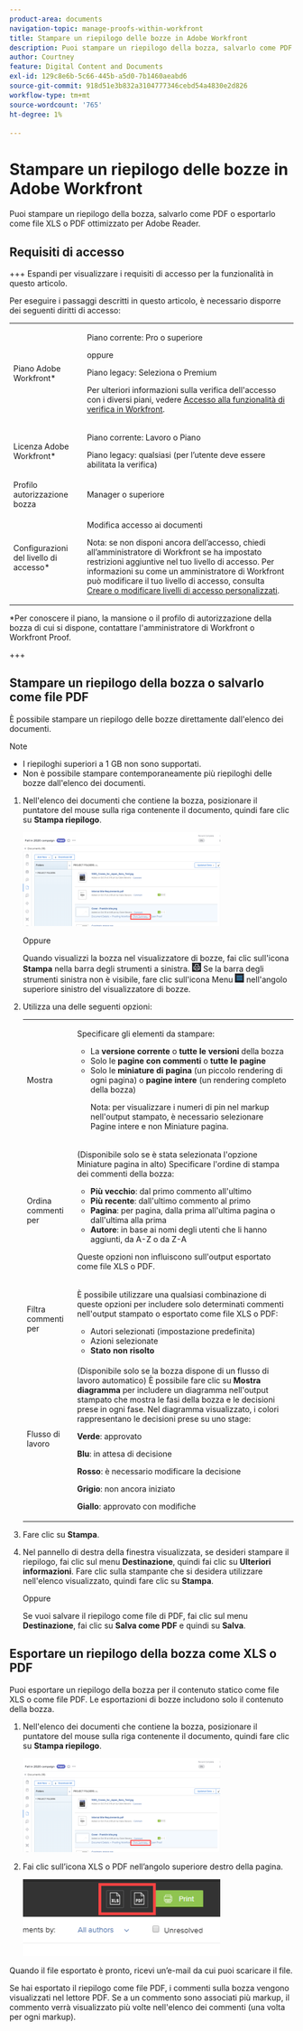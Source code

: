 ```yaml
---
product-area: documents
navigation-topic: manage-proofs-within-workfront
title: Stampare un riepilogo delle bozze in Adobe Workfront
description: Puoi stampare un riepilogo della bozza, salvarlo come PDF o esportarlo come file XLS o PDF ottimizzato per Adobe Reader.
author: Courtney
feature: Digital Content and Documents
exl-id: 129c8e6b-5c66-445b-a5d0-7b1460aeabd6
source-git-commit: 918d51e3b832a3104777346cebd54a4830e2d826
workflow-type: tm+mt
source-wordcount: '765'
ht-degree: 1%

---
```


# Stampare un riepilogo delle bozze in Adobe Workfront

Puoi stampare un riepilogo della bozza, salvarlo come PDF o esportarlo come file XLS o PDF ottimizzato per Adobe Reader.

## Requisiti di accesso

+++ Espandi per visualizzare i requisiti di accesso per la funzionalità in questo articolo.

Per eseguire i passaggi descritti in questo articolo, è necessario disporre dei seguenti diritti di accesso:

<table style="table-layout:auto"> 
 <col> 
 <col> 
 <tbody> 
  <tr> 
   <td role="rowheader">Piano Adobe Workfront*</td> 
   <td> <p>Piano corrente: Pro o superiore</p> <p>oppure</p> <p>Piano legacy: Seleziona o Premium</p> <p>Per ulteriori informazioni sulla verifica dell'accesso con i diversi piani, vedere <a href="/help/quicksilver/administration-and-setup/manage-workfront/configure-proofing/access-to-proofing-functionality.md" class="MCXref xref">Accesso alla funzionalità di verifica in Workfront</a>.</p> </td> 
  </tr> 
  <tr> 
   <td role="rowheader">Licenza Adobe Workfront*</td> 
   <td> <p>Piano corrente: Lavoro o Piano</p> <p>Piano legacy: qualsiasi (per l’utente deve essere abilitata la verifica)</p> </td> 
  </tr> 
  <tr> 
   <td role="rowheader">Profilo autorizzazione bozza </td> 
   <td>Manager o superiore</td> 
  </tr> 
  <tr> 
   <td role="rowheader">Configurazioni del livello di accesso*</td> 
   <td> <p>Modifica accesso ai documenti</p> <p>Nota: se non disponi ancora dell’accesso, chiedi all’amministratore di Workfront se ha impostato restrizioni aggiuntive nel tuo livello di accesso. Per informazioni su come un amministratore di Workfront può modificare il tuo livello di accesso, consulta <a href="../../../administration-and-setup/add-users/configure-and-grant-access/create-modify-access-levels.md" class="MCXref xref">Creare o modificare livelli di accesso personalizzati</a>.</p> </td> 
  </tr> 
 </tbody> 
</table>

&#42;Per conoscere il piano, la mansione o il profilo di autorizzazione della bozza di cui si dispone, contattare l&#39;amministratore di Workfront o Workfront Proof.

+++

## Stampare un riepilogo della bozza o salvarlo come file PDF

È possibile stampare un riepilogo delle bozze direttamente dall&#39;elenco dei documenti.

>[!NOTE]
>
>* I riepiloghi superiori a 1 GB non sono supportati.
>* Non è possibile stampare contemporaneamente più riepiloghi delle bozze dall&#39;elenco dei documenti.

1. Nell&#39;elenco dei documenti che contiene la bozza, posizionare il puntatore del mouse sulla riga contenente il documento, quindi fare clic su **Stampa riepilogo**.

   ![proof_printsummary.png](assets/proof-printsummary-350x166.png)

   Oppure

   Quando visualizzi la bozza nel visualizzatore di bozze, fai clic sull&#39;icona **Stampa** nella barra degli strumenti a sinistra. ![](assets/print-icon-in-pv.png) Se la barra degli strumenti sinistra non è visibile, fare clic sull&#39;icona Menu ![](assets/menu-icon-in-pv.png) nell&#39;angolo superiore sinistro del visualizzatore di bozze.

1. Utilizza una delle seguenti opzioni:

   <table style="table-layout:auto"> 
    <col> 
    <col> 
    <tbody> 
     <tr> 
      <td role="rowheader">Mostra</td> 
      <td> <p>Specificare gli elementi da stampare:</p> 
       <ul> 
        <li>La <strong>versione corrente</strong> o <strong>tutte le versioni</strong> della bozza</li> 
        <li>Solo le <strong>pagine con commenti</strong> o <strong>tutte le pagine</strong></li> 
        <li>Solo le <strong>miniature di pagina</strong> (un piccolo rendering di ogni pagina) o <strong>pagine intere</strong> (un rendering completo della bozza)<br></li> 
        <p>Nota: per visualizzare i numeri di pin nel markup nell'output stampato, è necessario selezionare Pagine intere e non Miniature pagina. </p> 
       </ul> </td> 
     </tr> 
     <tr> 
      <td role="rowheader">Ordina commenti per</td> 
      <td> <p>(Disponibile solo se è stata selezionata l'opzione Miniature pagina in alto) Specificare l'ordine di stampa dei commenti della bozza:</p> 
       <ul> 
        <li><strong>Più vecchio</strong>: dal primo commento all'ultimo</li> 
        <li><strong>Più recente</strong>: dall'ultimo commento al primo</li> 
        <li><strong>Pagina</strong>: per pagina, dalla prima all'ultima pagina o dall'ultima alla prima</li> 
        <li><strong>Autore</strong>: in base ai nomi degli utenti che li hanno aggiunti, da A-Z o da Z-A</li> 
       </ul> <p>Queste opzioni non influiscono sull'output esportato come file XLS o PDF.</p> </td> 
     </tr> 
     <tr> 
      <td role="rowheader">Filtra commenti per</td> 
      <td> <p>È possibile utilizzare una qualsiasi combinazione di queste opzioni per includere solo determinati commenti nell'output stampato o esportato come file XLS o PDF:</p> 
       <ul> 
        <li>Autori selezionati (impostazione predefinita)</li> 
        <li>Azioni selezionate</li> 
        <li><strong>Stato non risolto</strong></li> 
       </ul> </td> 
     </tr> 
     <tr> 
      <td role="rowheader">Flusso di lavoro</td> 
      <td> <p>(Disponibile solo se la bozza dispone di un flusso di lavoro automatico) È possibile fare clic su <strong>Mostra diagramma</strong> per includere un diagramma nell'output stampato che mostra le fasi della bozza e le decisioni prese in ogni fase. Nel diagramma visualizzato, i colori rappresentano le decisioni prese su uno stage:</p> <p><strong>Verde</strong>: approvato</p> <p><strong>Blu</strong>: in attesa di decisione</p> <p><strong>Rosso</strong>: è necessario modificare la decisione</p> <p><strong>Grigio</strong>: non ancora iniziato</p> <p><strong>Giallo</strong>: approvato con modifiche</p> </td> 
     </tr> 
    </tbody> 
   </table>

1. Fare clic su **Stampa**.
1. Nel pannello di destra della finestra visualizzata, se desideri stampare il riepilogo, fai clic sul menu **Destinazione**, quindi fai clic su **Ulteriori informazioni**. Fare clic sulla stampante che si desidera utilizzare nell&#39;elenco visualizzato, quindi fare clic su **Stampa**.

   Oppure

   Se vuoi salvare il riepilogo come file di PDF, fai clic sul menu **Destinazione**, fai clic su **Salva come PDF** e quindi su **Salva**.

## Esportare un riepilogo della bozza come XLS o PDF

Puoi esportare un riepilogo della bozza per il contenuto statico come file XLS o come file PDF. Le esportazioni di bozze includono solo il contenuto della bozza.

1. Nell&#39;elenco dei documenti che contiene la bozza, posizionare il puntatore del mouse sulla riga contenente il documento, quindi fare clic su **Stampa riepilogo**.

   ![proof_printsummary.png](assets/proof-printsummary-350x166.png)

1. Fai clic sull’icona XLS o PDF nell’angolo superiore destro della pagina.

   ![](assets/xls-pdf-icons-350x136.png)

Quando il file esportato è pronto, ricevi un’e-mail da cui puoi scaricare il file.

Se hai esportato il riepilogo come file PDF, i commenti sulla bozza vengono visualizzati nel lettore PDF. Se a un commento sono associati più markup, il commento verrà visualizzato più volte nell&#39;elenco dei commenti (una volta per ogni markup).
